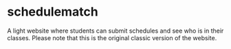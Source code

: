 schedulematch
=============

A light website where students can submit schedules and see who is in their classes.  Please note that this is the original classic version of the website.
